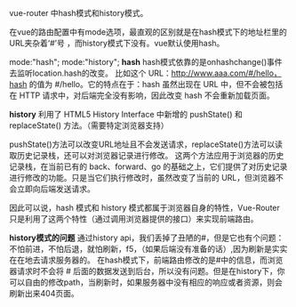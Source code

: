vue-router 中hash模式和history模式。

在vue的路由配置中有mode选项，最直观的区别就是在hash模式下的地址栏里的URL夹杂着‘#’号 ，而history模式下没有。vue默认使用hash。

mode:"hash";
mode:"history";
**hash**
hash模式依靠的是onhashchange()事件去监听location.hash的改变。
比如这个 URL：http://www.aaa.com/#/hello，hash 的值为 #/hello。它的特点在于：hash 虽然出现在 URL 中，但不会被包括在 HTTP 请求中，对后端完全没有影响，因此改变 hash 不会重新加载页面。


**history**
利用了 HTML5 History Interface 中新增的 pushState() 和 replaceState() 方法。（需要特定浏览器支持）

pushState()方法可以改变URL地址且不会发送请求，replaceState()方法可以读取历史记录栈，还可以对浏览器记录进行修改。
这两个方法应用于浏览器的历史记录栈，在当前已有的 back、forward、go 的基础之上，它们提供了对历史记录进行修改的功能。只是当它们执行修改时，虽然改变了当前的 URL，但浏览器不会立即向后端发送请求。

因此可以说，hash 模式和 history 模式都属于浏览器自身的特性，Vue-Router 只是利用了这两个特性（通过调用浏览器提供的接口）来实现前端路由。

**history模式的问题**
通过history api，我们丢掉了丑陋的#，但是它也有个问题：不怕前进，不怕后退，就怕刷新，f5，（如果后端没有准备的话）,因为刷新是实实在在地去请求服务器的。
在hash模式下，前端路由修改的是#中的信息，而浏览器请求时不会将 # 后面的数据发送到后台，所以没有问题。但是在history下，你可以自由的修改path，当刷新时，如果服务器中没有相应的响应或者资源，则会刷新出来404页面。